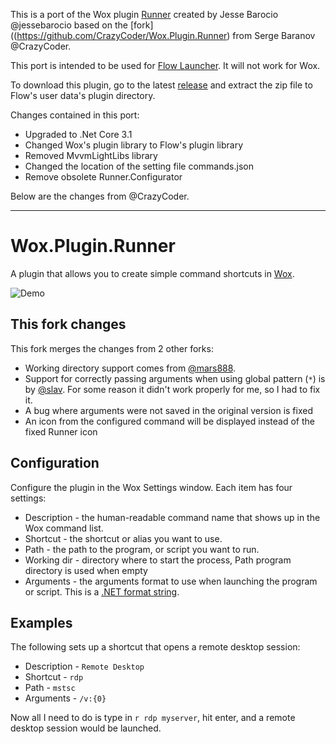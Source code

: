 
This is a port of the Wox plugin [Runner](https://github.com/jessebarocio/Wox.Plugin.Runner) created by Jesse Barocio @jessebarocio based on the [fork]((https://github.com/CrazyCoder/Wox.Plugin.Runner) from Serge Baranov @CrazyCoder.

This port is intended to be used for [Flow Launcher](https://github.com/Flow-Launcher/Flow.Launcher). It will not work for Wox.

To download this plugin, go to the latest [release](https://github.com/jjw24/Wox.Plugin.Runner/releases/latest) and extract the zip file to Flow's user data's plugin directory.

Changes contained in this port:

- Upgraded to .Net Core 3.1
- Changed Wox's plugin library to Flow's plugin library
- Removed MvvmLightLibs library
- Changed the location of the setting file commands.json
- Remove obsolete Runner.Configurator

Below are the changes from @CrazyCoder.

-------------------
# Wox.Plugin.Runner

A plugin that allows you to create simple command shortcuts in [Wox](http://getwox.com).

![Demo](demo.gif)

## This fork changes

This fork merges the changes from 2 other forks:
* Working directory support comes from [@mars888](https://github.com/mars888/Wox.Plugin.Runner).
* Support for correctly passing arguments when using global pattern (`*`) is by [@slav](https://github.com/slav/Wox.Plugin.Runner). For some reason it didn't work properly for me, so I had to fix it.
* A bug where arguments were not saved in the original version is fixed
* An icon from the configured command will be displayed instead of the fixed Runner icon

## Configuration

Configure the plugin in the Wox Settings window. Each item has four settings:

* Description - the human-readable command name that shows up in the Wox command list.
* Shortcut - the shortcut or alias you want to use.
* Path - the path to the program, or script you want to run.
* Working dir - directory where to start the process, Path program directory is used when empty
* Arguments - the arguments format to use when launching the program or script. This is a [.NET format string](https://msdn.microsoft.com/en-us/library/txafckwd.aspx).

## Examples

The following sets up a shortcut that opens a remote desktop session:

* Description - `Remote Desktop`
* Shortcut - `rdp`
* Path - `mstsc`
* Arguments - `/v:{0}`

Now all I need to do is type in `r rdp myserver`, hit enter, and a remote desktop session would be launched.
